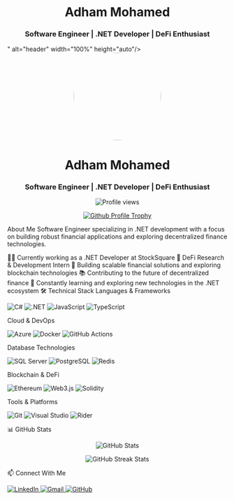 
<h1 align="center">Adham Mohamed</h1>
<h3 align="center">Software Engineer | .NET Developer | DeFi Enthusiast</h3>" alt="header" width="100%" height="auto"/>
</div>

<div align="center">
    <img src="[https://media.licdn.com/dms/image/D4D35AQEy1uDvxs4EMg/profile-framedphoto-shrink_400_400/0/1703318126069?e=1704596400&v=beta&t=hEYkp9tWopz9RwfOmPMB8Cz-X8c50TPSC2bK3ZiTu5g](https://www.google.com/imgres?q=.net&imgurl=https%3A%2F%2Faudacia.co.uk%2Fimg%2Ftechnologies%2Fdotnetcore.svg&imgrefurl=https%3A%2F%2Faudacia.co.uk%2Ftechnologies%2Fnet-development-company&docid=NRDzw87H6tTjwM&tbnid=6UAZVnJ3lEkXKM&vet=12ahUKEwi45OHZs66JAxW4TqQEHdnvI1EQM3oECEgQAA..i&w=800&h=800&hcb=2&ved=2ahUKEwi45OHZs66JAxW4TqQEHdnvI1EQM3oECEgQAA)" width="200" height="200" style="border-radius: 50%;" />
</div>

<h1 align="center">Adham Mohamed</h1> <h3 align="center">Software Engineer | .NET Developer | DeFi Enthusiast</h3> <p align="center"> <img src="https://komarev.com/ghpvc/?username=adhammohamd&label=Profile%20views&color=0e75b6&style=flat" alt="Profile views" /> </p> <p align="center"> <a href="https://github.com/ryo-ma/github-profile-trophy"> <img src="https://github-profile-trophy.vercel.app/?username=adhammohamd&theme=darkhub&no-frame=true&margin-w=15" alt="Github Profile Trophy" /> </a> </p>
About Me
Software Engineer specializing in .NET development with a focus on building robust financial applications and exploring decentralized finance technologies.

👨‍💻 Currently working as a .NET Developer at StockSquare
🔬 DeFi Research & Development Intern
🚀 Building scalable financial solutions and exploring blockchain technologies
📚 Contributing to the future of decentralized finance
🌱 Constantly learning and exploring new technologies in the .NET ecosystem
🛠️ Technical Stack
Languages & Frameworks
<p align="left"> <img src="https://img.shields.io/badge/C%23-239120?style=for-the-badge&logo=c-sharp&logoColor=white" alt="C#" /> <img src="https://img.shields.io/badge/.NET-512BD4?style=for-the-badge&logo=dotnet&logoColor=white" alt=".NET" /> <img src="https://img.shields.io/badge/JavaScript-F7DF1E?style=for-the-badge&logo=javascript&logoColor=black" alt="JavaScript" /> <img src="https://img.shields.io/badge/TypeScript-007ACC?style=for-the-badge&logo=typescript&logoColor=white" alt="TypeScript" /> </p>
Cloud & DevOps
<p align="left"> <img src="https://img.shields.io/badge/Azure-0089D6?style=for-the-badge&logo=microsoft-azure&logoColor=white" alt="Azure" /> <img src="https://img.shields.io/badge/Docker-2496ED?style=for-the-badge&logo=docker&logoColor=white" alt="Docker" /> <img src="https://img.shields.io/badge/GitHub_Actions-2088FF?style=for-the-badge&logo=github-actions&logoColor=white" alt="GitHub Actions" /> </p>
Database Technologies
<p align="left"> <img src="https://img.shields.io/badge/SQL_Server-CC2927?style=for-the-badge&logo=microsoft-sql-server&logoColor=white" alt="SQL Server" /> <img src="https://img.shields.io/badge/PostgreSQL-316192?style=for-the-badge&logo=postgresql&logoColor=white" alt="PostgreSQL" /> <img src="https://img.shields.io/badge/Redis-DC382D?style=for-the-badge&logo=redis&logoColor=white" alt="Redis" /> </p>
Blockchain & DeFi
<p align="left"> <img src="https://img.shields.io/badge/Ethereum-3C3C3D?style=for-the-badge&logo=ethereum&logoColor=white" alt="Ethereum" /> <img src="https://img.shields.io/badge/Web3.js-F16822?style=for-the-badge&logo=web3.js&logoColor=white" alt="Web3.js" /> <img src="https://img.shields.io/badge/Solidity-363636?style=for-the-badge&logo=solidity&logoColor=white" alt="Solidity" /> </p>
Tools & Platforms
<p align="left"> <img src="https://img.shields.io/badge/Git-F05032?style=for-the-badge&logo=git&logoColor=white" alt="Git" /> <img src="https://img.shields.io/badge/Visual_Studio-5C2D91?style=for-the-badge&logo=visual-studio&logoColor=white" alt="Visual Studio" /> <img src="https://img.shields.io/badge/Rider-000000?style=for-the-badge&logo=rider&logoColor=white" alt="Rider" /> </p>
📊 GitHub Stats
<p align="center"> <img src="https://github-readme-stats.vercel.app/api?username=adhammohamd&show_icons=true&theme=dark&count_private=true" alt="GitHub Stats" /> </p> <p align="center"> <img src="https://github-readme-streak-stats.herokuapp.com/?user=adhammohamd&theme=dark" alt="GitHub Streak Stats" /> </p>
📫 Connect With Me
<p align="left"> <a href="https://linkedin.com/in/[your-linkedin]"> <img src="https://img.shields.io/badge/LinkedIn-0077B5?style=for-the-badge&logo=linkedin&logoColor=white" alt="LinkedIn" /> </a> <a href="mailto:madham7700@gmail.com"> <img src="https://img.shields.io/badge/Gmail-D14836?style=for-the-badge&logo=gmail&logoColor=white" alt="Gmail" /> </a> <a href="https://github.com/adhammohamd"> <img src="https://img.shields.io/badge/GitHub-100000?style=for-the-badge&logo=github&logoColor=white" alt="GitHub" /> </a> </p>
